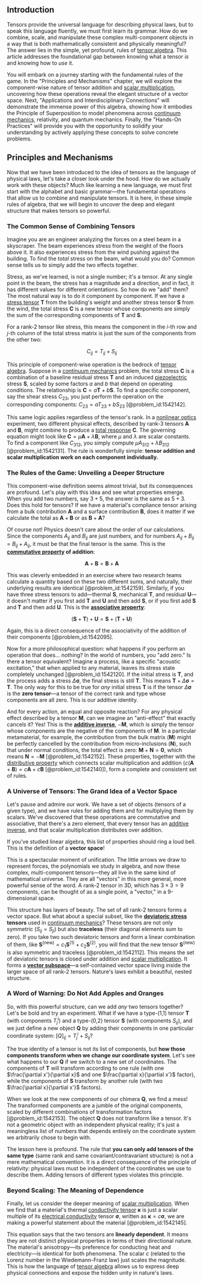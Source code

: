 ## Introduction
Tensors provide the universal language for describing physical laws, but to speak this language fluently, we must first learn its grammar. How do we combine, scale, and manipulate these complex multi-component objects in a way that is both mathematically consistent and physically meaningful? The answer lies in the simple, yet profound, rules of [tensor algebra](@article_id:161177). This article addresses the foundational gap between knowing what a tensor *is* and knowing how to *use* it.

You will embark on a journey starting with the fundamental rules of the game. In the "Principles and Mechanisms" chapter, we will explore the component-wise nature of tensor addition and [scalar multiplication](@article_id:155477), uncovering how these operations reveal the elegant structure of a vector space. Next, "Applications and Interdisciplinary Connections" will demonstrate the immense power of this algebra, showing how it embodies the Principle of Superposition to model phenomena across [continuum mechanics](@article_id:154631), relativity, and quantum mechanics. Finally, the "Hands-On Practices" will provide you with the opportunity to solidify your understanding by actively applying these concepts to solve concrete problems.

## Principles and Mechanisms

Now that we have been introduced to the idea of tensors as the language of physical laws, let's take a closer look under the hood. How do we actually work with these objects? Much like learning a new language, we must first start with the alphabet and basic grammar—the fundamental operations that allow us to combine and manipulate tensors. It is here, in these simple rules of algebra, that we will begin to uncover the deep and elegant structure that makes tensors so powerful.

### The Common Sense of Combining Tensors

Imagine you are an engineer analyzing the forces on a steel beam in a skyscraper. The beam experiences stress from the weight of the floors above it. It also experiences stress from the wind pushing against the building. To find the *total* stress on the beam, what would you do? Common sense tells us to simply add the two effects together.

Stress, as we've learned, is not a single number; it's a tensor. At any single point in the beam, the stress has a magnitude and a direction, and in fact, it has different values for different orientations. So how do we "add" them? The most natural way is to do it component by component. If we have a [stress tensor](@article_id:148479) $\mathbf{T}$ from the building's weight and another stress tensor $\mathbf{S}$ from the wind, the total stress $\mathbf{C}$ is a new tensor whose components are simply the sum of the corresponding components of $\mathbf{T}$ and $\mathbf{S}$.

For a rank-2 tensor like stress, this means the component in the $i$-th row and $j$-th column of the total stress matrix is just the sum of the components from the other two:

$$
C_{ij} = T_{ij} + S_{ij}
$$

This principle of component-wise operation is the bedrock of [tensor algebra](@article_id:161177). Suppose in a [continuum mechanics](@article_id:154631) problem, the total stress $\mathbf{C}$ is a combination of a baseline residual stress $\mathbf{T}$ and an induced [piezoelectric](@article_id:267693) stress $\mathbf{S}$, scaled by some factors $a$ and $b$ that depend on operating conditions. The relationship is $\mathbf{C} = a\mathbf{T} + b\mathbf{S}$. To find a specific component, say the shear stress $C_{23}$, you just perform the operation on the corresponding components: $C_{23} = a T_{23} + b S_{23}$ [@problem_id:1542142].

This same logic applies regardless of the tensor's rank. In a [nonlinear optics](@article_id:141259) experiment, two different physical effects, described by rank-3 tensors $\mathbf{A}$ and $\mathbf{B}$, might combine to produce a [total response](@article_id:274279) $\mathbf{C}$. The governing equation might look like $\mathbf{C} = \mu \mathbf{A} + \lambda \mathbf{B}$, where $\mu$ and $\lambda$ are scalar constants. To find a component like $C_{312}$, you simply compute $\mu A_{312} + \lambda B_{312}$ [@problem_id:1542131]. The rule is wonderfully simple: **tensor addition and scalar multiplication work on each component individually.**

### The Rules of the Game: Unveiling a Deeper Structure

This component-wise definition seems almost trivial, but its consequences are profound. Let's play with this idea and see what properties emerge. When you add two numbers, say $3+5$, the answer is the same as $5+3$. Does this hold for tensors? If we have a material's compliance tensor arising from a bulk contribution $\mathbf{A}$ and a surface contribution $\mathbf{B}$, does it matter if we calculate the total as $\mathbf{A} + \mathbf{B}$ or as $\mathbf{B} + \mathbf{A}$?

Of course not! Physics doesn't care about the order of our calculations. Since the components $A_{ij}$ and $B_{ij}$ are just numbers, and for numbers $A_{ij} + B_{ij} = B_{ij} + A_{ij}$, it must be that the final tensor is the same. This is the **[commutative property](@article_id:140720) of addition**:

$$
\mathbf{A} + \mathbf{B} = \mathbf{B} + \mathbf{A}
$$

This was cleverly embedded in an exercise where two research teams calculate a quantity based on these two different sums, and naturally, their underlying results are identical [@problem_id:1542159]. Similarly, if you have three stress tensors to add—thermal $\mathbf{S}$, mechanical $\mathbf{T}$, and residual $\mathbf{U}$—it doesn't matter if you first add $\mathbf{T}$ and $\mathbf{U}$ and then add $\mathbf{S}$, or if you first add $\mathbf{S}$ and $\mathbf{T}$ and then add $\mathbf{U}$. This is the **[associative property](@article_id:150686)**:

$$
(\mathbf{S} + \mathbf{T}) + \mathbf{U} = \mathbf{S} + (\mathbf{T} + \mathbf{U})
$$

Again, this is a direct consequence of the associativity of the addition of their components [@problem_id:1542095].

Now for a more philosophical question: what happens if you perform an operation that does... nothing? In the world of numbers, you "add zero." Is there a tensor equivalent? Imagine a process, like a specific "acoustic excitation," that when applied to any material, leaves its stress state completely unchanged [@problem_id:1542120]. If the initial stress is $\mathbf{T}$, and the process adds a stress $\Delta\boldsymbol{\sigma}$, the final stress is still $\mathbf{T}$. This means $\mathbf{T} + \Delta\boldsymbol{\sigma} = \mathbf{T}$. The only way for this to be true for *any* initial stress $\mathbf{T}$ is if the tensor $\Delta\boldsymbol{\sigma}$ is the **zero tensor**—a tensor of the correct rank and type whose components are all zero. This is our additive identity.

And for every action, an equal and opposite reaction? For any physical effect described by a tensor $\mathbf{M}$, can we imagine an "anti-effect" that exactly cancels it? Yes! This is the **[additive inverse](@article_id:151215)**, $-\mathbf{M}$, which is simply the tensor whose components are the negative of the components of $\mathbf{M}$. In a particular metamaterial, for example, the contribution from the bulk matrix ($\mathbf{M}$) might be perfectly cancelled by the contribution from micro-inclusions ($\mathbf{N}$), such that under normal conditions, the total effect is zero: $\mathbf{M} + \mathbf{N} = \mathbf{0}$, which means $\mathbf{N} = -\mathbf{M}$ [@problem_id:1542152]. These properties, together with the [distributive property](@article_id:143590) which connects scalar multiplication and addition ($c(\mathbf{A}+\mathbf{B}) = c\mathbf{A} + c\mathbf{B}$ [@problem_id:1542140]), form a complete and consistent set of rules.

### A Universe of Tensors: The Grand Idea of a Vector Space

Let's pause and admire our work. We have a set of objects (tensors of a given type), and we have rules for adding them and for multiplying them by scalars. We've discovered that these operations are commutative and associative, that there's a zero element, that every tensor has an [additive inverse](@article_id:151215), and that scalar multiplication distributes over addition.

If you've studied linear algebra, this list of properties should ring a loud bell. This is the definition of a **vector space**!

This is a spectacular moment of unification. The little arrows we draw to represent forces, the polynomials we study in algebra, and now these complex, multi-component tensors—they all live in the same kind of mathematical universe. They are all "vectors" in this more general, more powerful sense of the word. A rank-2 tensor in 3D, which has $3 \times 3 = 9$ components, can be thought of as a single point, a "vector," in a 9-dimensional space.

This structure has layers of beauty. The set of all rank-2 tensors forms a vector space. But what about a special subset, like the **[deviatoric stress](@article_id:162829) tensors** used in [continuum mechanics](@article_id:154631)? These tensors are not only symmetric ($S_{ij} = S_{ji}$) but also **traceless** (their diagonal elements sum to zero). If you take two such deviatoric tensors and form a linear combination of them, like $\mathbf{S}^{(\text{new})} = c_1 \mathbf{S}^{(1)} + c_2 \mathbf{S}^{(2)}$, you will find that the new tensor $\mathbf{S}^{(\text{new})}$ is also symmetric and traceless [@problem_id:1542112]. This means the set of deviatoric tensors is closed under addition and [scalar multiplication](@article_id:155477). It forms a **[vector subspace](@article_id:151321)**—a self-contained vector space living inside the larger space of all rank-2 tensors. Nature's laws exhibit a beautiful, nested structure.

### A Word of Warning: Do Not Add Apples and Oranges

So, with this powerful structure, can we add *any* two tensors together? Let's be bold and try an experiment. What if we have a type-(1,1) tensor $\mathbf{T}$ (with components $T^i_j$) and a type-(0,2) tensor $\mathbf{S}$ (with components $S_{ij}$), and we just define a new object $\mathbf{Q}$ by adding their components in one particular coordinate system: $[Q]_{ij} = T^i_j + S_{ij}$?

The true identity of a tensor is not its list of components, but **how those components transform when we change our coordinate system**. Let's see what happens to our $\mathbf{Q}$ if we switch to a new set of coordinates. The components of $\mathbf{T}$ will transform according to one rule (with one $\frac{\partial x'}{\partial x}$ and one $\frac{\partial x}{\partial x'}$ factor), while the components of $\mathbf{S}$ transform by another rule (with two $\frac{\partial x}{\partial x'}$ factors).

When we look at the new components of our chimera $\mathbf{Q}$, we find a mess! The transformed components are a jumble of the original components, scaled by different combinations of transformation factors [@problem_id:1542153]. The object $\mathbf{Q}$ does not transform like a tensor. It's not a geometric object with an independent physical reality; it's just a meaningless list of numbers that depends entirely on the coordinate system we arbitrarily chose to begin with.

The lesson here is profound. The rule that **you can only add tensors of the same type** (same rank and same covariant/contravariant structure) is not a mere mathematical convention. It is a direct consequence of the principle of relativity: physical laws must be independent of the coordinates we use to describe them. Adding tensors of different types violates this principle.

### Beyond Scaling: The Meaning of Dependence

Finally, let us consider the deeper meaning of [scalar multiplication](@article_id:155477). When we find that a material's thermal [conductivity tensor](@article_id:155333) $\boldsymbol{\kappa}$ is just a scalar multiple of its [electrical conductivity](@article_id:147334) tensor $\boldsymbol{\sigma}$, written as $\boldsymbol{\kappa} = c \boldsymbol{\sigma}$, we are making a powerful statement about the material [@problem_id:1542145].

This equation says that the two tensors are **linearly dependent**. It means they are not distinct physical properties in terms of their directional nature. The material's anisotropy—its preference for conducting heat and electricity—is identical for both phenomena. The scalar $c$ (related to the Lorenz number in the Wiedemann-Franz law) just scales the magnitude. This is how the language of [tensor algebra](@article_id:161177) allows us to express deep physical connections and expose the hidden unity in nature's laws.